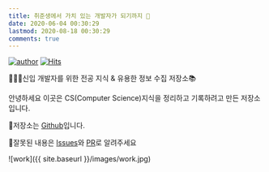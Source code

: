 ```yaml
---
title: 취준생에서 가치 있는 개발자가 되기까지 💪
date: 2020-06-04 00:30:29
lastmod: 2020-08-18 00:30:29
comments: true
---
```


<!-- HitCount: http://hits.dwyl.io/ -->

[![author](https://img.shields.io/badge/author-doorisopen-007ec6.svg?style=flat-square)](https://github.com/doorisopen/developers-library)
[![Hits](https://hits.seeyoufarm.com/api/count/incr/badge.svg?url=https%3A%2F%2Fgithub.com%2Fdoorisopen%2Fdevelopers-library)](https://hits.seeyoufarm.com)

<!-- [![HitCount](http://hits.dwyl.com/doorisopen/https://githubcom/doorisopen/developers-library.svg)](http://hits.dwyl.com/doorisopen/https://githubcom/doorisopen/developers-library) -->

👨🏻‍💻신입 개발자를 위한 전공 지식 & 유용한 정보 수집 저장소📚

안녕하세요 이곳은 CS(Computer Science)지식을 정리하고 기록하려고 만든 저장소 입니다.

📢저장소는 [Github](https://github.com/doorisopen/developers-library/)입니다.  

📢잘못된 내용은 [Issues](https://github.com/doorisopen/developers-library/issues)와 [PR](https://github.com/doorisopen/developers-library/pulls)로 알려주세요

![work]({{ site.baseurl }}/images/work.jpg)